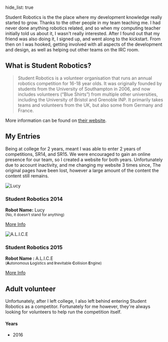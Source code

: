 hide_list: true

Student Robotics is the the place where my development knowledge really started to grow. Thanks to the other people in my team teaching me. I had never done anything robotics related, and so when my computing teacher initially told us about it, I wasn't really interested. After I found out that my friend was also doing it, I signed up, and went along to the kickstart. From then on I was hooked, getting involved with all aspects of the development and design, as well as helping out other teams on the IRC room.

## What is Student Robotics?
> Student Robotics is a volunteer organisation that runs an annual robotics competition for 16-18 year olds. It was originally founded by students from the University of Southampton in 2006, and now includes volunteers (“Blue Shirts”) from multiple other universities, including the University of Bristol and Grenoble INP. It primarily takes teams and volunteers from the UK, but also some from Germany and France.

More information can be found on [their website](https://studentrobotics.org).

## My Entries
Being at college for 2 years, meant I was able to enter 2 years of competitions, SR14, and SR15. We were encouraged to gain an online presence for our team, so I created a website for both years. Unfortunately due to account inactivity, and me changing my website 3 times since, The original pages have been lost, however a large amount of the content the content still remains.

<div class="row">
  <div class="col-sm-6">
    <div class="thumbnail">
      <img src="https://c2.staticflickr.com/8/7670/17115168179_1ef30ac6e9_b.jpg" alt="Lucy">
      <div class="caption">
        <h3>Student Robotics 2014</h3>
        <p><strong>Robot Name:</strong> Lucy
        <br /><small>(No, it doesn't stand for anything)</small>
        <p><a href="/robotics/2014/" class="btn btn-srobo btn-block">More Info</a></p>
      </div>
    </div>
  </div>

  <div class="col-sm-6">
    <div class="thumbnail">
      <img src="https://c2.staticflickr.com/8/7726/17309695331_584e7de16c_b.jpg" alt="A.L.I.C.E">
      <div class="caption">
        <h3>Student Robotics 2015</h3>
        <p><strong>Robot Name : </strong> A.L.I.C.E
        <br /><small>(<strong>A</strong>utonomous <strong>L</strong>ogistics and <strong>I</strong>nevitable <strong>C</strong>ollision <strong>E</strong>ngine)</small></p>
        <p><a href="/robotics/2015/" class="btn btn-srobo btn-block" >More Info</a></p>
      </div>
    </div>
  </div>
</div>

## Adult volunteer
Unfortunately, after I left college, I also left behind entering Student Robotics as a competitor. Fortunately for me however, they're always looking for volunteers to help run the competition itself.
#### Years
- 2016
